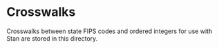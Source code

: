 # Crosswalks

Crosswalks between state FIPS codes and ordered integers for use with
Stan are stored in this directory.
